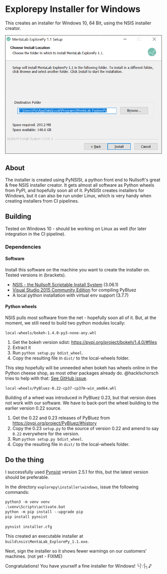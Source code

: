 # Explorepy Installer for Windows

This creates an installer for Windows 10, 64 Bit, using the NSIS installer creator.

![Screenshot of PyNSISt Explorepy Installer for Windows](screenshot.png)


## About

The installer is created using PyNSISt, a python front end to Nullsoft's great & free NSIS installer creator.
It gets almost all software as Python wheels from PyPI, and hopefully soon all of it.
PyNSISt creates installers for Windows, but it can also be run under Linux, which is very handy when creating installers from CI pipelines.


## Building

Tested on Windows 10 - should be working on Linux as well (for later integration in the CI pipeline).


### Dependencies

#### Software

Install this software on the machine you want to create the installer on.
Tested versions in (brackets).

  - [NSIS - the Nullsoft Scriptable Install System](https://nsis.sourceforge.io/) (3.06.1)
  - [Visual Studio 2015 Community Edition](https://visualstudio.microsoft.com/vs/older-downloads/) for compiling PyBluez
  - A local python installation with virtual env support (3.7.7)


#### Python wheels

NSIS pulls most software from the net - hopefully soon all of it.
But, at the moment, we still need to build two python modules locally:


`local-wheels/bokeh-1.4.0-py3-none-any.whl`

  1. Get the bokeh version sdist: https://pypi.org/project/bokeh/1.4.0/#files
  2. Extract it
  3. Run `python setup.py bdist_wheel`.
  4. Copy the resulting file in `dist/` to the local-wheels folder.

This step hopefully will be unneeded when bokeh has wheels online in the Python cheese shop, as most other packages already do.
@hacklschorsch tries to help with that: [See GitHub issue](https://github.com/bokeh/bokeh/issues/10572).


`local-wheels/PyBluez-0.22-cp37-cp37m-win_amd64.whl`

Building of a wheel was introduced in PyBluez 0.23, but that version does not work with our software.
We have to back-port the wheel building to the earlier version 0.22 source.

  1. Get the 0.22 and 0.23 releases of PyBluez from https://pypi.org/project/PyBluez/#history
  2. Copy the 0.23 `setup.py` to the source of version 0.22 and amend to say `0.22` everywhere for the version.
  3. Run `python setup.py bdist_wheel`.
  4. Copy the resulting file in `dist/` to the local-wheels folder.


## Do the thing

I successfully used [Pynsist](https://pynsist.readthedocs.io/) version 2.5.1 for this, but the latest version should be preferable.

In the directory `explorepy\installer\windows`, issue the following commands:


    python3 -m venv venv
    .\venv\Scripts\activate.bat
    python -m pip install --upgrade pip
    pip install pynsist

    pynsist installer.cfg


This created an executable installer at `build\nsis\MentaLab_ExplorePy_1.1.exe`.

Next, sign the installer so it shows fewer warnings on our customers' machines.
(not yet - FIXME)

Congratulations! You have yourself a fine installer for Windows!  └|∵|┐♪

